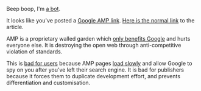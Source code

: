 Beep boop, I'm [a bot](https://github.com/mlda065/paragraphiser_bot_aws/tree/amp).

It looks like you've posted a [Google AMP link](https://www.socpub.com/articles/chris-graham-why-google-amp-threat-open-web-15847).
[Here is the normal link](https://www.example.com/test) to the article.

AMP is a proprietary walled garden which [only benefits Google](https://www.socpub.com/articles/chris-graham-why-google-amp-threat-open-web-15847) and hurts everyone else.
It is destroying the open web through anti-competitive violation of standards.

This is [bad for users](https://www.theregister.co.uk/2017/05/19/open_source_insider_google_amp_bad_bad_bad) because AMP pages [load slowly](https://unlikekinds.com/article/google-amp-page-speed) and allow Google to spy on you after you've left their search engine.
It is bad for publishers because it forces them to duplicate development effort, and prevents differentiation and customisation.
